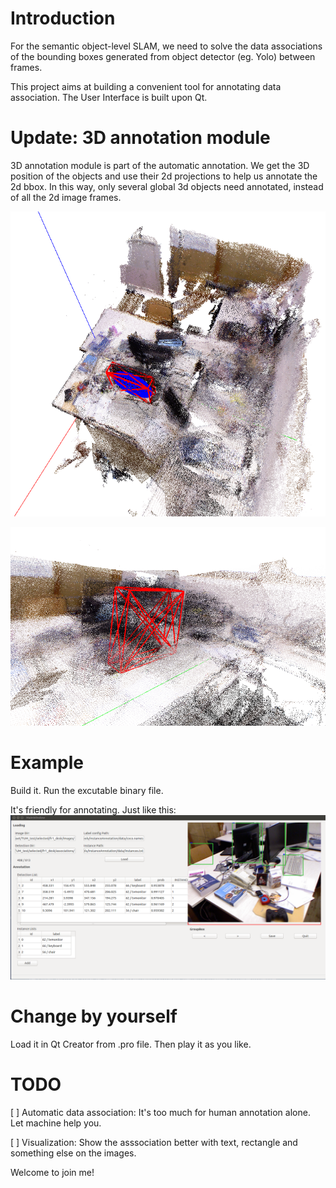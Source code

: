 # Introduction
For the semantic object-level SLAM, we need to solve the data associations of the bounding boxes generated from object detector (eg. Yolo) between frames.

This project aims at building a convenient tool for annotating data association. The User Interface is built upon Qt. 

# Update: 3D annotation module
3D annotation module is part of the automatic annotation. We get the 3D position of the objects and use their 2d projections to help us annotate the 2d bbox.
In this way, only several global 3d objects need annotated, instead of all the 2d image frames.

![img](./.md/3d-1.png)

![img](./.md/3d-2.png)

# Example
Build it.
Run the excutable binary file.

It's friendly for annotating. Just like this:
![img](./.md/p1.png)


# Change by yourself
Load it in Qt Creator from .pro file. Then play it as you like.

# TODO
[ ] Automatic data association: 
It's too much for human annotation alone. Let machine help you.

[ ] Visualization: Show the asssociation better with text, rectangle and something else on the images.

Welcome to join me!
